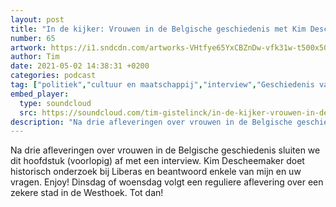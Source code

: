 ```yaml
---
layout: post
title: "In de kijker: Vrouwen in de Belgische geschiedenis met Kim Descheemaeker"
number: 65
artwork: https://i1.sndcdn.com/artworks-VHtfye65YxCBZnDw-vfk31w-t500x500.jpg
author: Tim
date: 2021-05-02 14:38:31 +0200
categories: podcast
tag: ["politiek","cultuur en maatschappij","interview","Geschiedenis van België"]
embed_player:
  type: soundcloud
  src: https://soundcloud.com/tim-gistelinck/in-de-kijker-vrouwen-in-de-belgische-geschiedenis-met-kim-descheemaeker
description: "Na drie afleveringen over vrouwen in de Belgische geschiedenis sluiten we dit hoofdstuk (voorlopig) af met een interview."
---
```

Na drie afleveringen over vrouwen in de Belgische geschiedenis sluiten we dit hoofdstuk (voorlopig) af met een interview. Kim Descheemaker doet historisch onderzoek bij Liberas en beantwoord enkele van mijn en uw vragen. Enjoy! Dinsdag of woensdag volgt een reguliere aflevering over een zekere stad in de Westhoek. Tot dan!